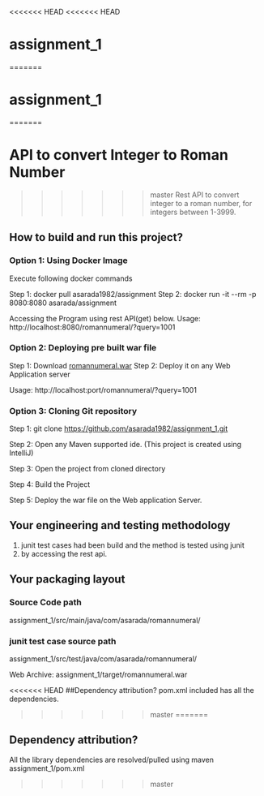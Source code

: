 <<<<<<< HEAD
<<<<<<< HEAD
# assignment_1
=======
# assignment_1
=======
# API to convert Integer to Roman Number
>>>>>>> master
  Rest API to convert integer to a roman number, for integers between 1-3999.

## How to build and run this project?

### Option 1: Using Docker Image

Execute following docker commands 

Step 1: docker pull asarada1982/assignment
Step 2: docker run -it --rm -p 8080:8080 asarada/assignment

Accessing the Program using rest API(get) below.
Usage: http://localhost:8080/romannumeral/?query=1001

### Option 2: Deploying pre built war file
Step 1: Download <a href="https://github.com/asarada1982/assignment_1/blob/main/target/romannumeral.war">romannumeral.war</a>
Step 2: Deploy it on any Web Application server

Usage: http://localhost:port/romannumeral/?query=1001

### Option 3: Cloning Git repository 

Step 1: git clone https://github.com/asarada1982/assignment_1.git

Step 2: Open any Maven supported ide. (This project is created using IntelliJ)

Step 3: Open the project from cloned directory

Step 4: Build the Project

Step 5: Deploy the war file on the Web application Server.



## Your engineering and testing methodology

1. junit test cases had been build and the method is tested using junit
2. by accessing the rest api.


## Your packaging layout

### Source Code path
assignment_1/src/main/java/com/asarada/romannumeral/ <br>

### junit test case source path
assignment_1/src/test/java/com/asarada/romannumeral/

Web Archive: assignment_1/target/romannumeral.war

<<<<<<< HEAD
##Dependency attribution?
pom.xml included has all the dependencies.
>>>>>>> master
=======
## Dependency attribution?
All the library dependencies are resolved/pulled using maven 
assignment_1/pom.xml 
>>>>>>> master
